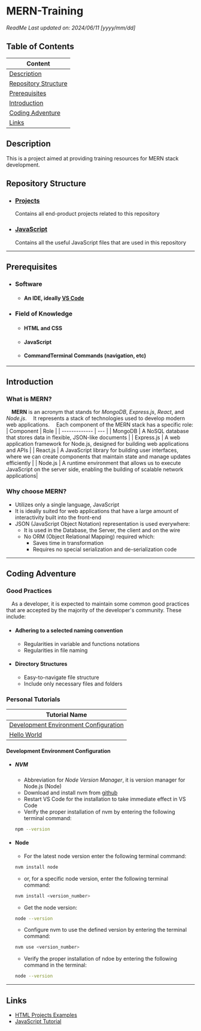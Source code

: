 # MERN-Training

*ReadMe Last updated on: 2024/06/11 [yyyy/mm/dd]*

## Table of Contents

| Content                                           |
| ------------------------------------------------- |
| [Description](#description)                       |
| [Repository Structure](#repository-structure)     |
| [Prerequisites](#prerequisites)                   |
| [Introduction](#introduction)                     |
| [Coding Adventure](#coding-adventure)             |
| [Links](#links)                                   |

## Description

This is a project aimed at providing training resources for MERN stack development.

## Repository Structure
- ### [Projects](./Projects)
    Contains all end-product projects related to this repository

- ### [JavaScript](./JavaScript/)
    Contains all the useful JavaScript files that are used in this repository

- - -
## Prerequisites
- ### Software
  - #### An IDE, ideally [VS Code](https://code.visualstudio.com/ "VS Code Official Website")

- ### Field of Knowledge
  - #### HTML and CSS
  - #### JavaScript
  - #### CommandTerminal Commands (navigation, etc)

- - -
## Introduction
### What is MERN?
&emsp;**MERN** is an acronym that stands for *MongoDB*, *Express.js*, *React*, and *Node.js*.
&emsp;It represents a stack of technologies used to develop modern web applications.
&emsp;Each component of the MERN stack has a specific role:
| Component     | Role |
| ------------- |  --- |
| MongoDB       |  A NoSQL database that stores data in flexible, JSON-like documents                                                                   |
| Express.js    |  A web application framework for Node.js, designed for building web applications and APIs                                             |
| React.js      |  A JavaScript library for building user interfaces, where we can create components that maintain state and manage updates efficiently |
| Node.js       |  A runtime environment that allows us to execute JavaScript on the server side, enabling the building of scalable network applications|
### Why choose MERN?
- Utilizes only a single language, JavaScript
- It is ideally suited for web applications that have a large amount of interactivity built into the front-end
- JSON (JavaScript Object Notation) representation is used everywhere: 
  - It is used in the Database, the Server, the client and on the wire
  - No ORM (Object Relational Mapping) required which:
    - Saves time in transformation 
    - Requires no special serialization and de-serialization code 

- - -
## Coding Adventure
### Good Practices
&emsp;As a developer, it is expected to maintain some common good practices that are accepted by the majority of the developer's community. These include:
- #### Adhering to a selected naming convention
    - Regularities in variable and functions notations
    - Regularities in file naming
- #### Directory Structures
    - Easy-to-navigate file structure
    - Include only necessary files and folders
### Personal Tutorials
| Tutorial Name                                                                     |
| --------------------------------------------------------------------------------- |
| [Development Environment Configuration](#development-environment-configuration)   |
| [Hello World](./Projects/00%20Hello%20World/)                                     |

#### Development Environment Configuration
- ##### NVM
  - Abbreviation for *Node Version Manager*, it is version manager for Node.js (Node)
  - Download and install nvm from [github](https://github.com/coreybutler/nvm-windows)
  - Restart VS Code for the installation to take immediate effect in VS Code
  - Verify the proper installation of nvm by entering the following terminal command:
  ```bash
  npm --version
  ```
- #### Node
    - For the latest node version enter the following terminal command:
    ```bash
    nvm install node
    ```
    - or, for a specific node version, enter the following terminal command:
    ```bash
    nvm install <version_number>
    ```
    - Get the node version:
    ```bash
    node --version
    ``` 
    - Configure nvm to use the defined version by entering the terminal command:
    ```bash
    nvm use <version_number>
    ```
    - Verify the proper installation of ndoe by entering the following command in the terminal:
    
    ```bash
    node --version
    ```

- - - 
## Links
- [HTML Projects Examples](https://www.knowledgehut.com/blog/web-development/html-projects)
- [JavaScript Tutorial](https://www.w3schools.com/js/)